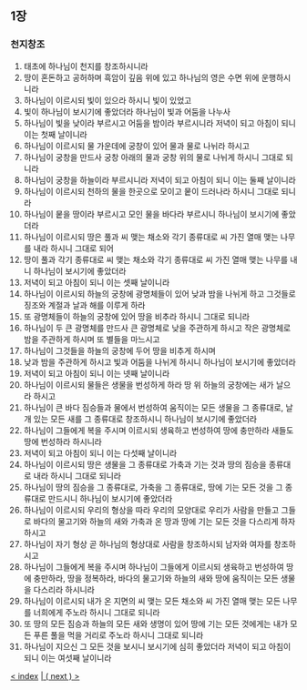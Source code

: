 ## 1장
### 천지창조 
1. 태초에 하나님이 천지를 창조하시니라
2. 땅이 혼돈하고 공허하며 흑암이 깊음 위에 있고 하나님의 영은 수면 위에 운행하시니라
3. 하나님이 이르시되 빛이 있으라 하시니 빛이 있었고
4. 빛이 하나님이 보시기에 좋았더라 하나님이 빛과 어둠을 나누사
5. 하나님이 빛을 낮이라 부르시고 어둠을 밤이라 부르시니라 저녁이 되고 아침이 되니 이는 첫째 날이니라
6. 하나님이 이르시되 물 가운데에 궁창이 있어 물과 물로 나뉘라 하시고
7. 하나님이 궁창을 만드사 궁창 아래의 물과 궁창 위의 물로 나뉘게 하시니 그대로 되니라
8. 하나님이 궁창을 하늘이라 부르시니라 저녁이 되고 아침이 되니 이는 둘째 날이니라
9. 하나님이 이르시되 천하의 물을 한곳으로 모이고 뭍이 드러나라 하시니 그대로 되니라
10. 하나님이 뭍을 땅이라 부르시고 모인 물을 바다라 부르시니 하나님이 보시기에 좋았더라
11. 하나님이 이르시되 땅은 풀과 씨 맺는 채소와 각기 종류대로 씨 가진 열매 맺는 나무를 내라 하시니 그대로 되어
12. 땅이 풀과 각기 종류대로 씨 맺는 채소와 각기 종류대로 씨 가진 열매 맺는 나무를 내니 하나님이 보시기에 좋았더라
13. 저녁이 되고 아침이 되니 이는 셋째 날이니라
14. 하나님이 이르시되 하늘의 궁창에 광명체들이 있어 낮과 밤을 나뉘게 하고 그것들로 징조와 계절과 날과 해를 이루게 하라
15. 또 광명체들이 하늘의 궁창에 있어 땅을 비추라 하시니 그대로 되니라
16. 하나님이 두 큰 광명체를 만드사 큰 광명체로 낮을 주관하게 하시고 작은 광명체로 밤을 주관하게 하시며 또 별들을 마느시고
17. 하나님이 그것들을 하늘의 궁창에 두어 땅을 비추게 하시며
18. 낮과 밤을 주관하게 하시고 빛과 어둠을 나뉘게 하시니 하나님이 보시기에 좋았더라
19. 저녁이 되고 아침이 되니 이는 넷째 날이니라
20. 하나님이 이르시되 물들은 생물을 번성하게 하라 땅 위 하늘의 궁창에는 새가 날으라 하시고
21. 하나님이 큰 바다 짐승들과 물에서 번성하여 움직이는 모든 생물을 그 종류대로, 날개 있는 모든 새를 그 종류대로 창조하시니 하나님이 보시기에 좋았더라
22. 하나님이 그들에게 복을 주시며 이르시되 생육하고 번성하여 땅에 충만하라 새들도 땅에 번성하라 하시니라
23. 저녁이 되고 아침이 되니 이는 다섯째 날이니라
24. 하나님이 이르시되 땅은 생물을 그 종류대로 가축과 기는 것과 땅의 짐승을 종류대로 내라 하시니 그대로 되니라
25. 하나님이 땅의 짐승을 그 종류대로, 가축을 그 종류대로, 땅에 기는 모든 것을 그 종류대로 만드시니 하나님이 보시기에 좋았더라
26. 하나님이 이르시되 우리의 형상을 따라 우리의 모양대로 우리가 사람을 만들고 그들로 바다의 물고기와 하늘의 새와 가축과 온 땅과 땅에 기는 모든 것을 다스리게 하자 하시고
27. 하나님이 자기 형상 곧 하나님의 형상대로 사람을 창조하시되 남자와 여자를 창조하시고
28. 하나님이 그들에게 복을 주시며 하나님이 그들에게 이르시되 생육하고 번성하여 땅에 충만하라, 땅을 정복하라, 바다의 물고기와 하늘의 새와 땅에 움직이는 모든 생물을 다스리라 하시니라
29. 하나님이 이르시되 내가 온 지면의 씨 맺는 모든 채소와 씨 가진 열매 맺는 모든 나무를 너희에게 주노라 하시니 그대로 되니라
30. 또 땅의 모든 짐승과 하늘의 모든 새와 생명이 있어 땅에 기는 모든 것에게는 내가 모든 푸른 풀을 먹을 거리로 주노라 하시니 그대로 되니라
31. 하나님이 지으신 그 모든 것을 보시니 보시기에 심히 좋았더라 저녁이 되고 아침이 되니 이는 여섯째 날이니라

[< index](../../../index.md)
[| ( next ) >](./2_kr.md)